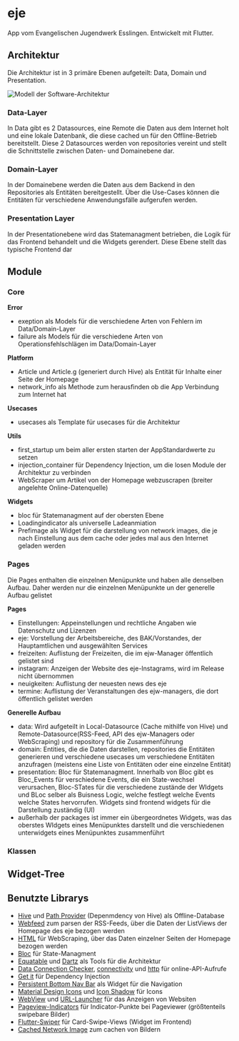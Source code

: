 # eje
App vom Evangelischen Jugendwerk Esslingen. Entwickelt mit Flutter.

## Architektur
Die Architektur ist in 3 primäre Ebenen aufgeteilt: Data, Domain und Presentation. 

![Modell der Software-Architektur](https://external-content.duckduckgo.com/iu/?u=https%3A%2F%2Fi0.wp.com%2Fresocoder.com%2Fwp-content%2Fuploads%2F2019%2F08%2FClean-Architecture-Flutter-Diagram.png%3Fresize%3D556%252C707%26ssl%3D1&f=1&nofb=1)

### Data-Layer
In Data gibt es 2 Datasources, eine Remote die Daten aus dem Internet holt und eine lokale Datenbank, die diese cached un für den Offline-Betrieb bereitstellt. Diese 2 Datasources werden von repositories vereint und stellt die Schnittstelle zwischen Daten- und Domainebene dar. 


### Domain-Layer
In der Domainebene werden die Daten aus dem Backend in den Repositories als Entitäten bereitgestellt. Über die Use-Cases können die Entitäten für verschiedene Anwendungsfälle aufgerufen werden.

### Presentation Layer
In der Presentationebene wird das Statemanagment betrieben, die Logik für das Frontend behandelt und die Widgets gerendert. Diese Ebene stellt das typische Frontend dar


## Module

### Core
**Error**
- exeption als Models für die verschiedene Arten von Fehlern im Data/Domain-Layer
- failure als Models für die verschiedene Arten von Operationsfehlschlägen im Data/Domain-Layer

**Platform**
- Article und Article.g (generiert durch Hive) als Entität für Inhalte einer Seite der Homepage
- network_info als Methode zum herausfinden ob die App Verbindung zum Internet hat

**Usecases**
- usecases als Template für usecases für die Architektur

**Utils**
- first_startup um beim aller ersten starten der AppStandardwerte zu setzen
- injection_container für Dependency Injection, um die losen Module der Architektur zu verbinden
- WebScraper um Artikel von der Homepage webzuscrapen (breiter angelehte Online-Datenquelle)

**Widgets**
- bloc für Statemanagment auf der obersten Ebene
- Loadingindicator als universelle Ladeanmiation
- Prefimage als Widget für die darstellung von network images, die je nach Einstellung aus dem cache oder jedes mal aus den Internet geladen werden

### Pages
Die Pages enthalten die einzelnen Menüpunkte und haben alle denselben Aufbau. Daher werden nur die einzelnen Menüpunkte un der generelle Aufbau gelistet

**Pages**
- Einstellungen: Appeinstellungen und rechtliche Angaben wie Datenschutz und Lizenzen
- eje: Vorstellung der Arbeitsbereiche, des BAK/Vorstandes, der Hauptamtlichen und ausgewählten Services
- freizeiten: Auflistung der Freizeiten, die im ejw-Manager öffentlich gelistet sind
- instagram: Anzeigen der Website des eje-Instagrams, wird im Release nicht übernommen
- neuigkeiten: Auflistung der neuesten news des eje
- termine: Auflistung der Veranstaltungen des ejw-managers, die dort öffentlich gelistet werden

**Generelle Aufbau**
- data: Wird aufgeteilt in Local-Datasource (Cache mithilfe von Hive) und Remote-Datasource(RSS-Feed, API des ejw-Managers oder WebScraping) und repository für die Zusammenführung
- domain: Entities, die die Daten darstellen, repositories die Entitäten generieren und verschiedene usecases um verschiedene Entitäten anzufragen (meistens eine Liste von Entitäten oder eine einzelne Entität)
- presentation: Bloc für Statemanagment. Innerhalb von Bloc gibt es Bloc_Events für verschiedene Events, die ein State-wechsel verursachen, Bloc-STates für die verschiedene zustände der WIdgets und BLoc selber als Buisness Logic, welche festlegt welche Events welche States hervorrufen. Widgets sind frontend widgets für die Darstellung zuständig (UI)
- außerhalb der packages ist immer ein übergeordnetes Widgets, was das oberstes WIdgets eines Menüpunktes darstellt und die verschiedenen unterwidgets eines Menüpunktes zusammenführt

### Klassen

## Widget-Tree

## Benutzte Librarys
- [Hive](https://github.com/hivedb/hive) und [Path Provider](https://github.com/flutter/plugins) (Depenmdency von Hive) als Offline-Database
- [Webfeed](https://github.com/witochandra/webfeed) zum parsen der RSS-Feeds, über die Daten der ListViews der Homepage des eje bezogen werden
- [HTML](https://github.com/dart-lang/html) für WebScraping, über das Daten einzelner Seiten der Homepage bezogen werden
- [Bloc](https://github.com/felangel/bloc/tree/master/packages/bloc) für State-Managment
- [Equatable](https://github.com/felangel/equatable) und [Dartz](https://github.com/spebbe/dartz) als Tools für die Architektur
- [Data Connection Checker](https://github.com/komapeb/data_connection_checker), [connectivity](https://github.com/flutter/plugins) und [http](https://github.com/dart-lang/http) für online-API-Aufrufe
- [Get it](https://github.com/fluttercommunity/get_it) für Dependency Injection
- [Persistent Bottom Nav Bar](https://github.com/BilalShahid13/PersistentBottomNavBar) als Widget für die Navigation
- [Material Design Icons](https://github.com/ziofat/material_design_icons_flutter) und [Icon Shadow](https://github.com/mehrtarh/flutter_icon_shadow) für Icons
- [WebView](https://github.com/flutter/plugins) und [URL-Launcher](https://github.com/flutter/plugins) für das Anzeigen von Websiten
- [Pageview-Indicators](https://github.com/figengungor/page_view_indicators) für Indicator-Punkte bei Pageviewer (größtenteils swipebare Bilder)
- [Flutter-Swiper](https://github.com/best-flutter/flutter_swiper) für Card-Swipe-Views (Widget im Frontend)
- [Cached Network Image](https://github.com/Baseflow/flutter_cached_network_image) zum cachen von Bildern
